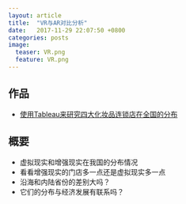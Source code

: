 ```yaml
---
layout: article
title:  "VR与AR对比分析"
date:   2017-11-29 22:07:50 +0800
categories: posts
image:
  teaser: VR.png
  feature: VR.png
---
```


## 

## 作品
- <a href="https://public.tableau.com/shared/N2SRRSR6T?:display_count=yes&publish=yes" target="_blank">使用Tableau来研究四大化妆品连锁店在全国的分布</a>

## 概要
- 虚拟现实和增强现实在我国的分布情况
- 看看增强现实的门店多一点还是虚拟现实多一点
- 沿海和内陆省份的差别大吗？
- 它们的分布与经济发展有联系吗？



				
				